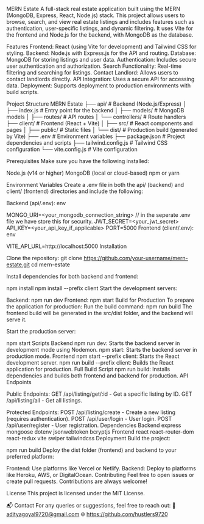 MERN Estate
A full-stack real estate application built using the MERN (MongoDB, Express, React, Node.js) stack. This project allows users to browse, search, and view real estate listings and includes features such as authentication, user-specific listings, and dynamic filtering. It uses Vite for the frontend and Node.js for the backend, with MongoDB as the database.

Features
Frontend: React (using Vite for development) and Tailwind CSS for styling.
Backend: Node.js with Express.js for the API and routing.
Database: MongoDB for storing listings and user data.
Authentication: Includes secure user authentication and authorization.
Search Functionality: Real-time filtering and searching for listings.
Contact Landlord: Allows users to contact landlords directly.
API Integration: Uses a secure API for accessing data.
Deployment: Supports deployment to production environments with build scripts.


Project Structure
MERN Estate
├── api/               # Backend (Node.js/Express)
│   ├── index.js       # Entry point for the backend
│   ├── models/        # MongoDB models
│   ├── routes/        # API routes
│   └── controllers/   # Route handlers
├── client/            # Frontend (React + Vite)
│   ├── src/           # React components and pages
│   ├── public/        # Static files
│   └── dist/          # Production build (generated by Vite)
├── .env               # Environment variables
├── package.json       # Project dependencies and scripts
├── tailwind.config.js # Tailwind CSS configuration
└── vite.config.js     # Vite configuration

Prerequisites
Make sure you have the following installed:

Node.js (v14 or higher)
MongoDB (local or cloud-based)
npm or yarn

Environment Variables
Create a .env file in both the api/ (backend) and client/ (frontend) directories and include the following:

Backend (api/.env):
env

MONGO_URI=<your_mongodb_connection_string> // in the seperate .env file we have store this for security.
JWT_SECRET=<your_jwt_secret>
API_KEY=<your_api_key_if_applicable>
PORT=5000
Frontend (client/.env):
env

VITE_API_URL=http://localhost:5000
Installation

Clone the repository:
git clone https://github.com/your-username/mern-estate.git
cd mern-estate

Install dependencies for both backend and frontend:

npm install
npm install --prefix client
Start the development servers:

Backend:
npm run dev
Frontend:
npm start 
Build for Production
To prepare the application for production:
Run the build command:
npm run build
The frontend build will be generated in the src/dist folder, and the backend will serve it.

Start the production server:

npm start
Scripts
Backend
npm run dev: Starts the backend server in development mode using Nodemon.
npm start: Starts the backend server in production mode.
Frontend
npm start --prefix client: Starts the React development server.
npm run build --prefix client: Builds the React application for production.
Full Build Script
npm run build: Installs dependencies and builds both frontend and backend for production.
API Endpoints

Public Endpoints:
GET /api/listing/get/:id - Get a specific listing by ID.
GET /api/listing/all - Get all listings.

Protected Endpoints:
POST /api/listing/create - Create a new listing (requires authentication).
POST /api/user/login - User login.
POST /api/user/register - User registration.
Dependencies
Backend
express
mongoose
dotenv
jsonwebtoken
bcryptjs
Frontend
react
react-router-dom
react-redux
vite
swiper
tailwindcss
Deployment
Build the project:


npm run build
Deploy the dist folder (frontend) and backend to your preferred platform:

Frontend: Use platforms like Vercel or Netlify.
Backend: Deploy to platforms like Heroku, AWS, or DigitalOcean.
Contributing
Feel free to open issues or create pull requests. Contributions are always welcome!

License
This project is licensed under the MIT License.

 📬 Contact For any queries or suggestions, feel free to reach out: 📧 adityagoyal9720@gmail.com 🌐 https://github.com/hustlers9720



